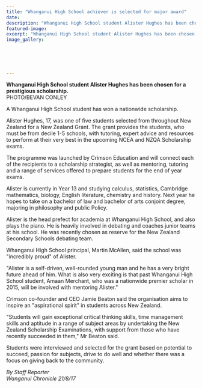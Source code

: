 ```yaml
---
title: "Whanganui High School achiever is selected for major award"
date: 
description: "Whanganui High School student Alister Hughes has been chosen for a prestigious scholarship..."
featured-image: 
excerpt: "Whanganui High School student Alister Hughes has been chosen for a prestigious scholarship."
image_gallery:
	
	
	
	
	
---
```


<p><span><strong>Whanganui High School student Alister Hughes has been chosen for a prestigious scholarship.</strong> <br />PHOTO/BEVAN CONLEY</span></p>
<p class="element element-paragraph">A Whanganui High School student has won a nationwide scholarship.</p>
<p class="element element-paragraph">Alister Hughes, 17, was one of five students selected from throughout New Zealand for a New Zealand Grant. The grant provides the students, who must be from decile 1-5 schools, with tutoring, expert advice and resources to perform at their very best in the upcoming NCEA and NZQA Scholarship exams.</p>
<p class="element element-paragraph">The programme was launched by Crimson Education and will connect each of the recipients to a scholarship strategist, as well as mentoring, tutoring and a range of services offered to prepare students for the end of year exams.</p>
<p class="element element-paragraph">Alister is currently in Year 13 and studying calculus, statistics, Cambridge mathematics, biology, English literature, chemistry and history. Next year he hopes to take on a bachelor of law and bachelor of arts conjoint degree, majoring in philosophy and public Policy.</p>
<p class="element element-paragraph">Alister is the head prefect for academia at Whanganui High School, and also plays the piano. He is heavily involved in debating and coaches junior teams at his school. He was recently chosen as reserve for the New Zealand Secondary Schools debating team.</p>
<p class="element element-paragraph">Whanganui High School principal, Martin McAllen, said the school was "incredibly proud" of Alister.</p>
<p class="element element-paragraph">"Alister is a self-driven, well-rounded young man and he has a very bright future ahead of him. What is also very exciting is that past Whanganui High School student, Amaan Merchant, who was a nationwide premier scholar in 2015, will be involved with mentoring Alister."</p>
<p class="element element-paragraph">Crimson co-founder and CEO Jamie Beaton said the organisation aims to inspire an "aspirational spirit" in students across New Zealand.</p>
<p class="element element-paragraph">"Students will gain exceptional critical thinking skills, time management skills and aptitude in a range of subject areas by undertaking the New Zealand Scholarship Examinations, with support from those who have recently succeeded in them," Mr Beaton said.</p>
<p class="element element-paragraph">Students were interviewed and selected for the grant based on potential to succeed, passion for subjects, drive to do well and whether there was a focus on giving back to the community.</p>
<p class="element element-paragraph"><em>By Staff Reporter</em><br /><em>Wanganui Chronicle 21/8/17</em></p>

